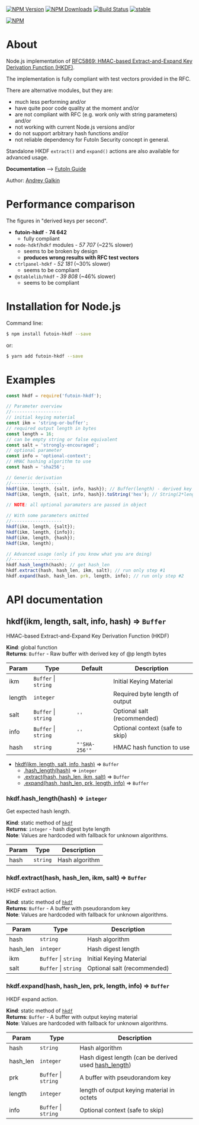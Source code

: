
  [![NPM Version](https://img.shields.io/npm/v/futoin-hkdf.svg?style=flat)](https://www.npmjs.com/package/futoin-hkdf)
  [![NPM Downloads](https://img.shields.io/npm/dm/futoin-hkdf.svg?style=flat)](https://www.npmjs.com/package/futoin-hkdf)
  [![Build Status](https://travis-ci.org/futoin/util-js-hkdf.svg)](https://travis-ci.org/futoin/util-js-hkdf)
  [![stable](https://img.shields.io/badge/stability-stable-green.svg?style=flat)](https://www.npmjs.com/package/futoin-hkdf)

  [![NPM](https://nodei.co/npm/futoin-hkdf.png?downloads=true&downloadRank=true&stars=true)](https://nodei.co/npm/futoin-hkdf/)


# About

Node.js implementation of [RFC5869: HMAC-based Extract-and-Expand Key Derivation Function (HKDF)](https://tools.ietf.org/html/rfc5869).

The implementation is fully compliant with test vectors provided in the RFC.

There are alternative modules, but they are:
* much less performing and/or
* have quite poor code quality at the moment and/or
* are not compliant with RFC (e.g. work only with string parameters) and/or
* not working with current Node.js versions and/or
* do not support arbitrary hash functions and/or
* not reliable dependency for FutoIn Security concept in general.

Standalone HKDF `extract()` and `expand()` actions are also available for advanced usage.

**Documentation** --> [FutoIn Guide](https://futoin.org/docs/miscjs/hkdf/)

Author: [Andrey Galkin](mailto:andrey@futoin.org)

# Performance comparison

The figures in "derived keys per second".

* **futoin-hkdf** - **74 642**
    - fully compliant
* `node-hdkf`/`hdkf` modules - *57 707* (~22% slower)
    - seems to be broken by design
    - **produces wrong results with RFC test vectors**
* `ctrlpanel-hdkf` - *52 181* (~30% slower)
    - seems to be compliant
* `@stablelib/hkdf` - *39 808* (~46% slower)
    - seems to be compliant

# Installation for Node.js

Command line:
```sh
$ npm install futoin-hkdf --save
```
or:

```sh
$ yarn add futoin-hkdf --save
```

# Examples

```javascript
const hkdf = require('futoin-hkdf');

// Parameter overview
//-------------------
// initial keying material
const ikm = 'string-or-buffer';
// required output length in bytes
const length = 16;
// can be empty string or false equivalent
const salt = 'strongly-encouraged';
// optional parameter
const info = 'optional-context';
// HMAC hashing algorithm to use
const hash = 'sha256';

// Generic derivation
//-------------------
hkdf(ikm, length, {salt, info, hash}); // Buffer(length) - derived key
hkdf(ikm, length, {salt, info, hash}).toString('hex'); // String(2*length)

// NOTE: all optional paramaters are passed in object

// With some parameters omitted
//-------------------
hkdf(ikm, length, {salt});
hkdf(ikm, length, {info});
hkdf(ikm, length, {hash});
hkdf(ikm, length);

// Advanced usage (only if you know what you are doing)
//-------------------
hkdf.hash_length(hash); // get hash_len
hkdf.extract(hash, hash_len, ikm, salt); // run only step #1
hkdf.expand(hash, hash_len. prk, length, info); // run only step #2
```

# API documentation

<a name="hkdf"></a>

## hkdf(ikm, length, salt, info, hash) ⇒ <code>Buffer</code>
HMAC-based Extract-and-Expand Key Derivation Function (HKDF)

**Kind**: global function  
**Returns**: <code>Buffer</code> - Raw buffer with derived key of @p length bytes  

| Param | Type | Default | Description |
| --- | --- | --- | --- |
| ikm | <code>Buffer</code> \| <code>string</code> |  | Initial Keying Material |
| length | <code>integer</code> |  | Required byte length of output |
| salt | <code>Buffer</code> \| <code>string</code> | <code>&#x27;&#x27;</code> | Optional salt (recommended) |
| info | <code>Buffer</code> \| <code>string</code> | <code>&#x27;&#x27;</code> | Optional context (safe to skip) |
| hash | <code>string</code> | <code>&quot;&#x27;SHA-256&#x27;&quot;</code> | HMAC hash function to use |


* [hkdf(ikm, length, salt, info, hash)](#hkdf) ⇒ <code>Buffer</code>
    * [.hash_length(hash)](#hkdf.hash_length) ⇒ <code>integer</code>
    * [.extract(hash, hash_len, ikm, salt)](#hkdf.extract) ⇒ <code>Buffer</code>
    * [.expand(hash, hash_len, prk, length, info)](#hkdf.expand) ⇒ <code>Buffer</code>

<a name="hkdf.hash_length"></a>

### hkdf.hash\_length(hash) ⇒ <code>integer</code>
Get expected hash length.

**Kind**: static method of [<code>hkdf</code>](#hkdf)  
**Returns**: <code>integer</code> - hash digest byte length  
**Note**: Values are hardcoded with fallback for unknown algorithms.  

| Param | Type | Description |
| --- | --- | --- |
| hash | <code>string</code> | Hash algorithm |

<a name="hkdf.extract"></a>

### hkdf.extract(hash, hash_len, ikm, salt) ⇒ <code>Buffer</code>
HKDF extract action.

**Kind**: static method of [<code>hkdf</code>](#hkdf)  
**Returns**: <code>Buffer</code> - A buffer with pseudorandom key  
**Note**: Values are hardcoded with fallback for unknown algorithms.  

| Param | Type | Description |
| --- | --- | --- |
| hash | <code>string</code> | Hash algorithm |
| hash_len | <code>integer</code> | Hash digest length |
| ikm | <code>Buffer</code> \| <code>string</code> | Initial Keying Material |
| salt | <code>Buffer</code> \| <code>string</code> | Optional salt (recommended) |

<a name="hkdf.expand"></a>

### hkdf.expand(hash, hash_len, prk, length, info) ⇒ <code>Buffer</code>
HKDF expand action.

**Kind**: static method of [<code>hkdf</code>](#hkdf)  
**Returns**: <code>Buffer</code> - A buffer with output keying material  
**Note**: Values are hardcoded with fallback for unknown algorithms.  

| Param | Type | Description |
| --- | --- | --- |
| hash | <code>string</code> | Hash algorithm |
| hash_len | <code>integer</code> | Hash digest length (can be derived used [hash_length](#hkdf.hash_length)) |
| prk | <code>Buffer</code> \| <code>string</code> | A buffer with pseudorandom key |
| length | <code>integer</code> | length of output keying material in octets |
| info | <code>Buffer</code> \| <code>string</code> | Optional context (safe to skip) |


